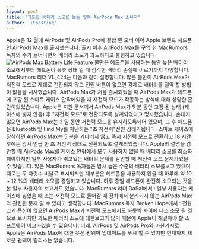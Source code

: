 ```yaml
---
layout: post
title: "과도한 배터리 소모를 보는 일부 AirPods Max 소유자"
author: 'itposting'
---
```


Apple은 12 월에 AirPods 및 AirPods Pro에 결합 된 오버 이어 Apple 브랜드 헤드폰 인 AirPods Max를 출시했습니다.
 출시 이후 AirPods Max를 구입 한 MacRumors 독자의 수가 늘어나면서 배터리 소모가 과도하다고 불평하고 있습니다.
![AirPods Max Battery Life Feature](https://images.macrumors.com/t/A5vEoR3HoJiGe9vfG1Qh8rkLwx8=/2500x0/filters:no_upscale():quality(90)/article-new/2021/01/AirPods-Max-Battery-Life-Feature.jpg)
불만은 헤드폰을 사용하는 동안 높은 배터리 소모에서부터 헤드폰이 유휴 상태 일 때 심각한 배터리 손실에 이르기까지 다양합니다.
 MacRumors 리더 VL_424는 다음과 같이 설명합니다.
많은 불만이 ‌AirPods Max가 저전력 모드로 제대로 전환되지 않고 전원 버튼이 없으면 강제로 배터리를 절약 할 방법이 없음을 시사했습니다.
 ‌AirPods Max‌가 처음 출시되었을 때 ‌AirPods Max‌가 헤드폰에 포함 된 스마트 케이스 안팎에있을 때 저전력 모드가 작동하는 방식에 대해 상당한 혼란이있었습니다.
Apple은 지원 문서에서 ‌AirPods Max‌가 5 분 동안 고정 된 상태 (케이스에 넣지 않음) 후 "저전력 모드"로 전환되도록 설계되었다고 명시했습니다.
 손대지 않으면 ‌AirPods Max‌는 3 일 동안 저전력 모드를 유지하도록되어 있으며, 그 후 헤드폰은 Bluetooth 및 Find My를 차단하는 "초 저전력"전원 상태가됩니다.
스마트 케이스에 장착하면 ‌AirPods Max‌는 5 분을 기다리지 않고 즉시 저전력 모드로 전환하고 18 시간 후에는 앞서 언급 한 초 저전력 상태로 전환되도록 설계되었습니다.
Apple의 설명을 감안할 때 ‌AirPods Max‌를 케이스 안팎에서 모두 사용하지 않을 때 배터리 소모를 최소화해야하지만 일부 사용자가 겪고있는 배터리 문제를 감안할 때 저전력 모드 문제가있을 수 있습니다.
많은 MacRumors 독자들은 밤새 높은 수준의 배터리 소모를보고 있으며 때로는 두 자릿수 비율로 표시되지만 대부분은 헤드폰을 사용하지 않을 때 하루에 약 10 ~ 12 %의 배터리 소모를 경험하고 있습니다.
 하루 종일 헤드폰이 완전히 소모되는 것을 본 일부 사용자의 보고서도 있습니다.
 MacRumors 리더 DaSal에서 :
일부 사용자는 케이스에 넣었을 때 또는 저전력 모드로 들어갈 때 장치에서 분리되지 않는 ‌AirPods Max‌와 관련된 문제 일 수 있다고 생각합니다.
 MacRumors 독자 Broken Hope에서 :
전원 끄기 옵션이 없으면 ‌AirPods Max‌가 저전력 모드에서도 하룻밤 사이에 다소 소모 될 것으로 보이지만 과도한 배터리 소모에 대한보고가 많기 때문에 Apple이 해결해야 할 소프트웨어 버그가있을 수 있습니다.
 미래.
‌AirPods‌ 및 ‌AirPods Pro‌와 마찬가지로 Apple은 ‌AirPods Max‌에 대한 무선 펌웨어 업데이트를 푸시 할 수 있지만 현재까지 새로운 펌웨어 릴리스는 없습니다.